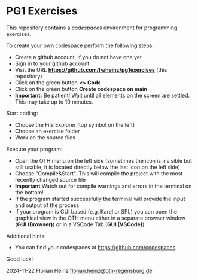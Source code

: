 # PG1 Exercises

This repository contains a *codespaces* environment for programming exercises.

To create your own codespace perform the following steps:

- Create a github account, if you do not have one yet
- Sign in to your github account
- Visit the URL **https://github.com/fwheinz/pg1exercises** (this repository)
- Click on the green button **<> Code**
- Click on the green button **Create codespace on main**
- **Important:** Be patient! Wait until all elements on the screen are settled. This may take up to 10 minutes.

Start coding:

- Choose the File Explorer (top symbol on the left)
- Choose an exercise folder
- Work on the source files

Execute your program:

- Open the OTH menu on the left side (sometimes the icon is invisible but still usable, it is located directly below the last icon on the left side)
- Choose "Compile&Start". This will compile the project with the most recently changed source file
- **Important** Watch out for compile warnings and errors in the terminal on the bottom!
- If the program started successfully the terminal will provide the input and output of the process
- If your program is GUI based (e.g. Karel or SPL) you can open the graphical view in the OTH menu either in a separate browser window (**GUI (Browser)**) or in a VSCode Tab (**GUI (VSCode)**).

Additional hints:

- You can find your codespaces at https://github.com/codespaces

Good luck!

2024-11-22 Florian Heinz <florian.heinz@oth-regensburg.de>

